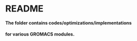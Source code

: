 # README
#### The folder contains codes/optimizations/implementations
#### for various GROMACS modules.
